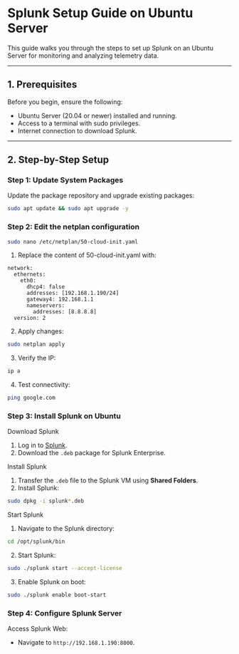 # Splunk Setup Guide on Ubuntu Server

This guide walks you through the steps to set up Splunk on an Ubuntu Server for monitoring and analyzing telemetry data.

---

## **1. Prerequisites**
Before you begin, ensure the following:
- Ubuntu Server (20.04 or newer) installed and running.
- Access to a terminal with sudo privileges.
- Internet connection to download Splunk.

---

## **2. Step-by-Step Setup**

### **Step 1: Update System Packages**
Update the package repository and upgrade existing packages:
```bash
sudo apt update && sudo apt upgrade -y
```
### **Step 2: Edit the netplan configuration**
```bash
sudo nano /etc/netplan/50-cloud-init.yaml
```
1. Replace the content of 50-cloud-init.yaml with:
```
network:
  ethernets:
    eth0:
      dhcp4: false
      addresses: [192.168.1.190/24]
      gateway4: 192.168.1.1
      nameservers:
        addresses: [8.8.8.8]
  version: 2
```
2. Apply changes:
```bash
sudo netplan apply
```
3. Verify the IP:
```bash
ip a
```
4. Test connectivity:
```bash
ping google.com
```
### **Step 3: Install Splunk on Ubuntu**
Download Splunk
1. Log in to [Splunk](https://www.splunk.com/en_us/download.html).
2. Download the `.deb` package for Splunk Enterprise.

Install Splunk
1. Transfer the `.deb` file to the Splunk VM using **Shared Folders**.
2. Install Splunk:
```bash
sudo dpkg -i splunk*.deb
```
Start Splunk
1. Navigate to the Splunk directory:
```bash
cd /opt/splunk/bin
```
2. Start Splunk:
```bash
sudo ./splunk start --accept-license
```
3. Enable Splunk on boot:
```bash
sudo ./splunk enable boot-start
```
### **Step 4: Configure Splunk Server**
Access Splunk Web:
- Navigate to `http://192.168.1.190:8000`.
